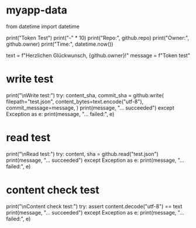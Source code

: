 # myapp-data
from datetime import datetime

print("Token Test")
print("-" * 10)
print("Repo:", github.repo)
print("Owner:", github.owner)
print("Time:", datetime.now())

text = f"Herzlichen Glückwunsch, {github.owner}!"
message = f"Token test"

# write test
print("\nWrite test:")
try:
    content_sha, commit_sha = github.write(
        filepath="test.json",
        content_bytes=text.encode("utf-8"),
        commit_message=message,
    )
    print(message, "... succeeded")
except Exception as e:
    print(message, "... failed:", e)

# read test
print("\nRead test:")
try:
    content, sha = github.read("test.json")
    print(message, "... succeeded") 
except Exception as e:
    print(message, "... failed:", e)

# content check test
print("\nContent check test:")
try:
    assert content.decode("utf-8") == text
    print(message, "... succeeded")
except Exception as e:
    print(message, "... failed:", e)
